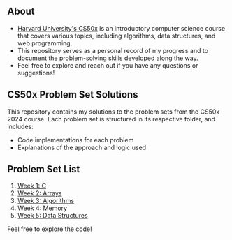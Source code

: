 ## About

- [Harvard University's CS50x](https://cs50.harvard.edu) is an introductory computer science course that covers various topics, including algorithms, data structures, and web programming. 
- This repository serves as a personal record of my progress and to document the problem-solving skills developed along the way.
- Feel free to explore and reach out if you have any questions or suggestions!

## CS50x Problem Set Solutions

This repository contains my solutions to the problem sets from the CS50x 2024 course. 
Each problem set is structured in its respective folder, and includes:

- Code implementations for each problem
- Explanations of the approach and logic used


## Problem Set List

1. [Week 1: C](./Week1-C/)
2. [Week 2: Arrays](./Week2-Array/)
3. [Week 3: Algorithms](./Week3-Algorithms/)
4. [Week 4: Memory](./Week4-Memory/)
5. [Week 5: Data Structures](./Week5-Data%20Structures/)


Feel free to explore the code!
